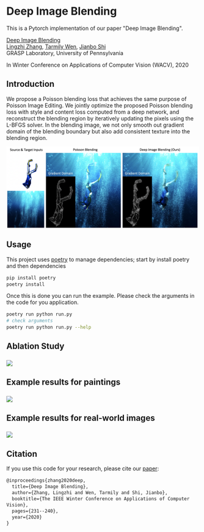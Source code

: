 # Deep Image Blending
This is a Pytorch implementation of our paper "Deep Image Blending". 

[Deep Image Blending](http://openaccess.thecvf.com/content_WACV_2020/papers/Zhang_Deep_Image_Blending_WACV_2020_paper.pdf) <br />
[Lingzhi Zhang](https://owenzlz.github.io/), [Tarmily Wen](https://github.com/ChickenTarm), [Jianbo Shi](https://www.cis.upenn.edu/~jshi/)  <br />
GRASP Laboratory, University of Pennsylvania

In Winter Conference on Applications of Computer Vision (WACV), 2020

## Introduction

We propose a Poisson blending loss that achieves the same purpose of Poisson Image Editing. We jointly optimize the proposed Poisson blending loss with style and content loss computed from a deep network, and reconstruct the blending region by iteratively updating the pixels using the L-BFGS solver. In the blending image, we not only smooth out gradient domain of the blending boundary but also add consistent texture into the blending region.

<img src='demo_imgs/first_demo.png' align="middle" width=540>

## Usage
This project uses [poetry](https://python-poetry.org/) to manage dependencies; start by install poetry and then dependencies

```bash
pip install poetry
poetry install
```
Once this is done you can run the example. Please check the arguments in the code for you application. 

```bash
poetry run python run.py
# check arguments
poetry run python run.py --help
``` 

## Ablation Study

<img src='demo_imgs/ablation_study.png' align="middle" width=720>


## Example results for paintings

<img src='demo_imgs/painting_comparison.png' align="middle" width=720>


## Example results for real-world images

<img src='demo_imgs/real_comparison.png' align="middle" width=720>


## Citation
If you use this code for your research, please cite our [paper](http://openaccess.thecvf.com/content_WACV_2020/papers/Zhang_Deep_Image_Blending_WACV_2020_paper.pdf):

```
@inproceedings{zhang2020deep,
  title={Deep Image Blending},
  author={Zhang, Lingzhi and Wen, Tarmily and Shi, Jianbo},
  booktitle={The IEEE Winter Conference on Applications of Computer Vision},
  pages={231--240},
  year={2020}
}
```
